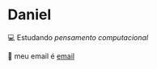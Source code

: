 # Daniel
💻 Estudando *pensamento computacional*

💪 meu email é [email](daniel.andrade.carvalho@escola.pr.gov.br)
